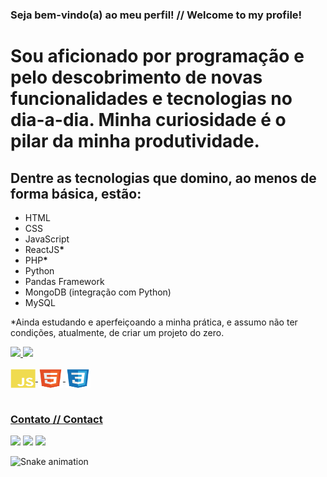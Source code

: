 ### Seja bem-vindo(a) ao meu perfil! // Welcome to my profile!

<div>
 <h1> 
  Sou aficionado por programação e pelo descobrimento de novas funcionalidades e tecnologias no dia-a-dia. Minha curiosidade é o pilar da minha produtividade.
 </h1>
 <h2>
  Dentre as tecnologias que domino, ao menos de forma básica, estão:
 </h2>
 <ul>
  <li>HTML</li>
  <li>CSS</li>
  <li>JavaScript</li>
  <li>ReactJS<strong>*</strong></li>
  <li>PHP<strong>*</strong></li>
  <li>Python</li>
  <li>Pandas Framework</li>
  <li>MongoDB (integração com Python)</li>
  <li>MySQL</li>
 </ul>
 <p>*Ainda estudando e aperfeiçoando a minha prática, e assumo não ter condições, atualmente, de criar um projeto do zero.<p>
</div>

<div>
   <a href="https://github.com/aydanfiuza">
   <img height="180em" src="https://github-readme-stats.vercel.app/api?username=aydanfiuza&show_icons=true&theme=dracula&include_all_commits=true&count_private=true"/>
   <img height="180em" src="https://github-readme-stats.vercel.app/api/top-langs/?username=aydanfiuza&layout=compact&langs_count=6&theme=dracula"/>
</div>
<div style="display: inline_block"><br>
   <img align="center" alt="Js" height="30" width="40" src="https://raw.githubusercontent.com/devicons/devicon/master/icons/javascript/javascript-plain.svg">
   <img align="center" alt="HTML" height="30" width="40" src="https://raw.githubusercontent.com/devicons/devicon/master/icons/html5/html5-original.svg">
   <img align="center" alt="CSS" height="30" width="40" src="https://raw.githubusercontent.com/devicons/devicon/master/icons/css3/css3-original.svg">
</div>
 
<br>
 
### Contato // Contact

<div> 
  <a href="https://instagram.com/richardaydan" target="_blank"><img src="https://img.shields.io/badge/-Instagram-%23E4405F?style=for-the-badge&logo=instagram&logoColor=white" target="_blank"></a>
  <a href="https://twitter.com/richardaydan" target="_blank"><img src="https://img.shields.io/badge/Twitter-1DA1F2?style=for-the-badge&logo=twitter&logoColor=white" target="_blank"></a> 
  <a href = "mailto:richardost4@gmail.com"><img src="https://img.shields.io/badge/-Gmail-%23333?style=for-the-badge&logo=gmail&logoColor=white" target="_blank"></a>
  
  ![Snake animation](https://github.com/aydanfiuza/aydanfiuza/blob/output/github-contribution-grid-snake.svg)
</div>

